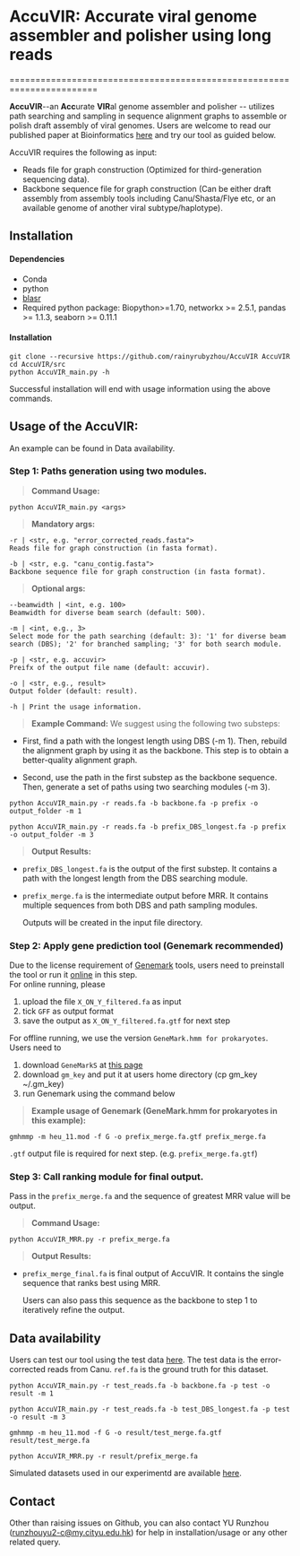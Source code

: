 # AccuVIR: Accurate viral genome assembler and polisher using long reads
=======================================================================

**AccuVIR**--an **Acc**urate **VIR**al genome assembler and polisher -- utilizes path searching and sampling in sequence alignment graphs to assemble or polish draft assembly of viral genomes. Users are welcome to read our published paper at Bioinformatics [here](https://doi.org/10.1093/bioinformatics/btac827) and try our tool as guided below.

AccuVIR requires the following as input:
+ Reads file for graph construction (Optimized for third-generation sequencing data).
+ Backbone sequence file for graph construction (Can be either draft assembly from assembly tools including Canu/Shasta/Flye etc, or an available genome of another viral subtype/haplotype).
 
## Installation

#### Dependencies
- Conda
- python
- [blasr](https://anaconda.org/bioconda/blasr)
- Required python package: Biopython>=1.70, networkx >= 2.5.1, pandas >= 1.1.3, seaborn >= 0.11.1

#### Installation
```console
git clone --recursive https://github.com/rainyrubyzhou/AccuVIR AccuVIR
cd AccuVIR/src
python AccuVIR_main.py -h
```
Successful installation will end with usage information using the above commands.


## Usage of the AccuVIR: 
An example can be found in Data availability. 
### Step 1: Paths generation using two modules.
>**Command Usage:**
```console
python AccuVIR_main.py <args>
```

>**Mandatory args:**
```console
-r | <str, e.g. "error_corrected_reads.fasta">
Reads file for graph construction (in fasta format). 

-b | <str, e.g. "canu_contig.fasta">
Backbone sequence file for graph construction (in fasta format). 
```
>**Optional args:**
```console
--beamwidth | <int, e.g. 100>
Beamwidth for diverse beam search (default: 500).

-m | <int, e.g., 3>
Select mode for the path searching (default: 3): '1' for diverse beam search (DBS); '2' for branched sampling; '3' for both search module.

-p | <str, e.g. accuvir>
Preifx of the output file name (default: accuvir).

-o | <str, e.g., result>
Output folder (default: result).

-h | Print the usage information. 
```
>**Example Command:**
We suggest using the following two substeps:

- First, find a path with the longest length using DBS (-m 1). Then, rebuild the alignment graph by using it as the backbone. This step is to obtain a better-quality alignment graph.

- Second, use the path in the first substep as the backbone sequence. Then, generate a set of paths using two searching modules (-m 3).

```console
python AccuVIR_main.py -r reads.fa -b backbone.fa -p prefix -o output_folder -m 1

python AccuVIR_main.py -r reads.fa -b prefix_DBS_longest.fa -p prefix -o output_folder -m 3

```


>**Output Results:**
+ `prefix_DBS_longest.fa` is the output of the first substep. It contains a path with the longest length from the DBS searching module.  

+ `prefix_merge.fa` is the intermediate output before MRR. It contains multiple sequences from both DBS and path sampling modules.  

    Outputs will be created in the input file directory. 

### Step 2: Apply gene prediction tool (Genemark recommended)

Due to the license requirement of [Genemark](http://exon.gatech.edu/GeneMark/) tools, users need to preinstall the tool or run it [online](http://exon.gatech.edu/GeneMark/gmhmmp.cgi) in this step.   
For online running, please 
1. upload the file `X_ON_Y_filtered.fa` as input
2. tick `GFF` as output format 
3. save the output as `X_ON_Y_filtered.fa.gtf` for next step

For offline running, we use the version `GeneMark.hmm for prokaryotes`. Users need to 
1. download `GeneMarkS` at [this page](http://exon.gatech.edu/GeneMark/license_download.cgi)
2. download `gm_key` and put it at users home directory (cp gm_key ~/.gm_key)
3. run Genemark using the command below
>**Example usage of Genemark (GeneMark.hmm for prokaryotes in this example):**
```console
gmhmmp -m heu_11.mod -f G -o prefix_merge.fa.gtf prefix_merge.fa
```

`.gtf` output file is required for next step. (e.g. `prefix_merge.fa.gtf`)


### Step 3: Call ranking module for final output.
Pass in the `prefix_merge.fa` and the sequence of greatest MRR value will be output.
>**Command Usage:**
```console
python AccuVIR_MRR.py -r prefix_merge.fa
```
>**Output Results:** 

 + `prefix_merge_final.fa` is final output of AccuVIR. It contains the single sequence that ranks best using MRR. 

    Users can also pass this sequence as the backbone to step 1 to iteratively refine the output. 

## Data availability
Users can test our tool using the test data [here](https://drive.google.com/drive/folders/1iCNVjkw_LEhd8pYfS4QDXEAmVAHZW2N9). The test data is the error-corrected reads from Canu. `ref.fa` is the ground truth for this dataset. 
```console
python AccuVIR_main.py -r test_reads.fa -b backbone.fa -p test -o result -m 1

python AccuVIR_main.py -r test_reads.fa -b test_DBS_longest.fa -p test -o result -m 3

gmhmmp -m heu_11.mod -f G -o result/test_merge.fa.gtf result/test_merge.fa

python AccuVIR_MRR.py -r result/prefix_merge.fa

```


Simulated datasets used in our experimentd are available [here](https://drive.google.com/drive/folders/1jIIBaANO5Gi0EeECuxq_7IHYScds4dDB).
## Contact
Other than raising issues on Github, you can also contact YU Runzhou (runzhouyu2-c@my.cityu.edu.hk) for help in installation/usage or any other related query.




